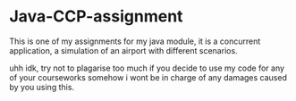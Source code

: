 # Java-CCP-assignment
This is one of my assignments for my java module, it is a concurrent application, a simulation of an airport with different scenarios. 

uhh idk, try not to plagarise too much if you decide to use my code for any of your courseworks somehow
i wont be in charge of any damages caused by you using this. 
